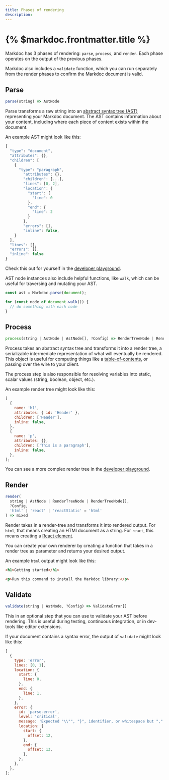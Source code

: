 ```yaml
---
title: Phases of rendering
description:
---
```


# {% $markdoc.frontmatter.title %}

Markdoc has 3 phases of rendering: `parse`, `process`, and `render`. Each phase operates on the output of the previous phases.

Markdoc also includes a `validate` function, which you can run separately from the render phases to confirm the Markdoc document is valid.

## Parse

```js
parse(string) => AstNode
```

Parse transforms a raw string into an [abstract syntax tree (AST)](https://en.wikipedia.org/wiki/Abstract_syntax_tree) representing your Markdoc document. The AST contains information about your content, including where each piece of content exists within the document.

An example AST might look like this:

```js
{
  "type": "document",
  "attributes": {},
  "children": [
    {
      "type": "paragraph",
        "attributes": {},
        "children": [...],
        "lines": [0, 2],
        "location": {
          "start": {
            "line": 0
          },
          "end": {
            "line": 2
          }
        },
        "errors": [],
        "inline": false,
    }
  ],
  "lines": [],
  "errors": [],
  "inline": false
}
```

Check this out for yourself in the [developer playground](/sandbox).

AST node instances also include helpful functions, like `walk`, which can be useful for traversing and mutating your AST.

```js
const ast = Markdoc.parse(document);

for (const node of document.walk()) {
  // do something with each node
}
```

## Process

```js
process(string | AstNode | AstNode[], ?Config) => RenderTreeNode | RenderTreeNode[]
```

Process takes an abstract syntax tree and transforms it into a render tree, a serializable intermediate representation of what will eventually be rendered. This object is useful for computing things like a [table-of-contents](/docs/examples#table-of-contents), or passing over the wire to your client.

The process step is also responsible for resolving variables into static, scalar values (string, boolean, object, etc.).

An example render tree might look like this:

```js
[
  {
    name: 'h1',
    attributes: { id: 'Header' },
    children: ['Header'],
    inline: false,
  },
  {
    name: 'p',
    attributes: {},
    children: ['This is a paragraph'],
    inline: false,
  },
];
```

You can see a more complex render tree in the [developer playground](/sandbox).

## Render

```js
render(
  string | AstNode | RenderTreeNode | RenderTreeNode[],
  ?Config,
  'html' | 'react' | 'reactStatic' = 'html'
) => mixed
```

Render takes in a render-tree and transforms it into rendered output. For `html`, that means creating an HTMl document as a string. For `react`, this means creating a [React element](https://reactjs.org/docs/rendering-elements.html).

You can create your own renderer by creating a function that takes in a render tree as parameter and returns your desired output.

An example `html` output might look like this:

```html
<h1>Getting started</h1>

<p>Run this command to install the Markdoc library:</p>
```

## Validate

```js
validate(string | AstNode, ?Config) => ValidateError[]
```

This in an optional step that you can use to validate your AST before rendering. This is useful during testing, continuous integration, or in dev-tools like editor extensions.

If your document contains a syntax error, the output of `validate` might look like this:

```js
[
  {
    type: 'error',
    lines: [0, 1],
    location: {
      start: {
        line: 0,
      },
      end: {
        line: 1,
      },
    },
    error: {
      id: 'parse-error',
      level: 'critical',
      message: 'Expected "\\"", "}", identifier, or whitespace but "," found.',
      location: {
        start: {
          offset: 12,
        },
        end: {
          offset: 13,
        },
      },
    },
  },
];
```
